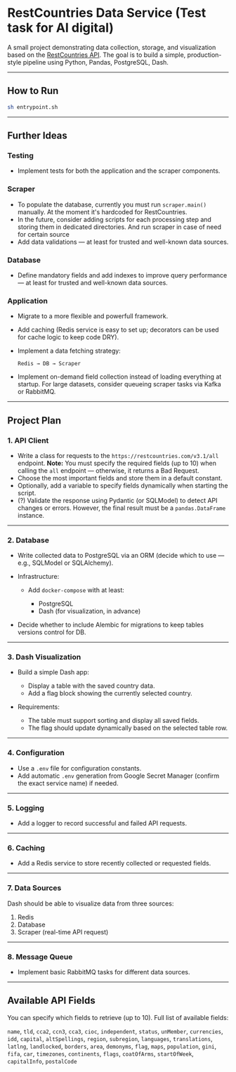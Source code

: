 # RestCountries Data Service (Test task for AI digital)

A small project demonstrating data collection, storage, and visualization based on the [RestCountries API](https://restcountries.com/).
The goal is to build a simple, production-style pipeline using Python, Pandas, PostgreSQL, Dash.

---

## How to Run

```bash
sh entrypoint.sh
```

---

## Further Ideas

### Testing

* Implement tests for both the application and the scraper components.

### Scraper

* To populate the database, currently you must run `scraper.main()` manually.
  At the moment it's hardcoded for RestCountries.
* In the future, consider adding scripts for each processing step and storing them in dedicated directories.
  And run scraper in case of need for certain source
* Add data validations — at least for trusted and well-known data sources.

### Database

* Define mandatory fields and add indexes to improve query performance — at least for trusted and well-known data sources.

### Application

* Migrate to a more flexible and powerfull framework.

* Add caching (Redis service is easy to set up; decorators can be used for cache logic to keep code DRY).

* Implement a data fetching strategy:

  ```
  Redis → DB → Scraper
  ```

* Implement on-demand field collection instead of loading everything at startup.
  For large datasets, consider queueing scraper tasks via Kafka or RabbitMQ.

---

## Project Plan

### 1. API Client

* Write a class for requests to the `https://restcountries.com/v3.1/all` endpoint.
  **Note:** You must specify the required fields (up to 10) when calling the `all` endpoint — otherwise, it returns a Bad Request.
* Choose the most important fields and store them in a default constant.
* Optionally, add a variable to specify fields dynamically when starting the script.
* (?) Validate the response using Pydantic (or SQLModel) to detect API changes or errors.
  However, the final result must be a `pandas.DataFrame` instance.

---

### 2. Database

* Write collected data to PostgreSQL via an ORM (decide which to use — e.g., SQLModel or SQLAlchemy).
* Infrastructure:

  * Add `docker-compose` with at least:

    * PostgreSQL
    * Dash (for visualization, in advance)
* Decide whether to include Alembic for migrations to keep tables versions control for DB.

---

### 3. Dash Visualization

* Build a simple Dash app:

  * Display a table with the saved country data.
  * Add a flag block showing the currently selected country.
* Requirements:

  * The table must support sorting and display all saved fields.
  * The flag should update dynamically based on the selected table row.

---

### 4. Configuration

* Use a `.env` file for configuration constants.
* Add automatic `.env` generation from Google Secret Manager (confirm the exact service name) if needed.

---

### 5. Logging

* Add a logger to record successful and failed API requests.

---

### 6. Caching

* Add a Redis service to store recently collected or requested fields.

---

### 7. Data Sources

Dash should be able to visualize data from three sources:

1. Redis
2. Database
3. Scraper (real-time API request)

---

### 8. Message Queue

* Implement basic RabbitMQ tasks for different data sources.

---

## Available API Fields

You can specify which fields to retrieve (up to 10).
Full list of available fields:

`name`, `tld`, `cca2`, `ccn3`, `cca3`, `cioc`, `independent`, `status`, `unMember`,
`currencies`, `idd`, `capital`, `altSpellings`, `region`, `subregion`,
`languages`, `translations`, `latlng`, `landlocked`, `borders`, `area`,
`demonyms`, `flag`, `maps`, `population`, `gini`, `fifa`, `car`, `timezones`,
`continents`, `flags`, `coatOfArms`, `startOfWeek`, `capitalInfo`, `postalCode`
